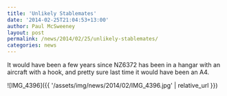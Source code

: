 ```yaml
---
title: 'Unlikely Stablemates'
date: '2014-02-25T21:04:53+13:00'
author: Paul McSweeney
layout: post
permalink: /news/2014/02/25/unlikely-stablemates/
categories: news
---
```


It would have been a few years since NZ6372 has been in a hangar with an aircraft with a hook, and pretty sure last time it would have been an A4.

![IMG_4396]({{ '/assets/img/news/2014/02/IMG_4396.jpg' | relative_url }})
